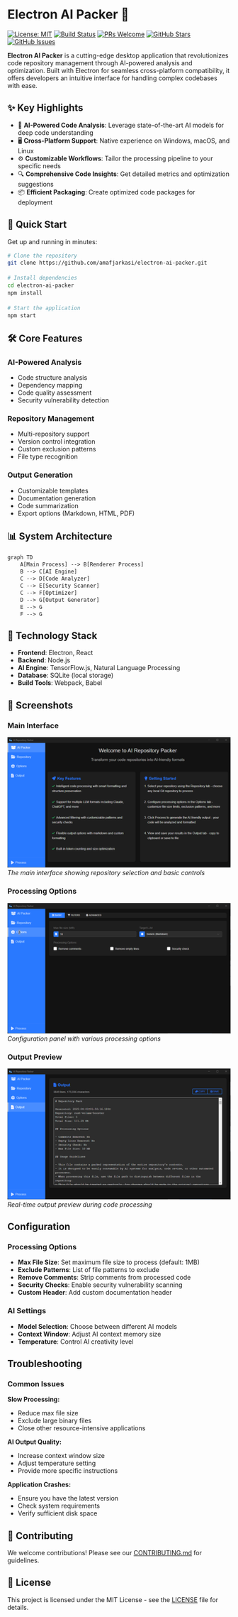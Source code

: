 # Electron AI Packer 🚀

[![License: MIT](https://img.shields.io/badge/License-MIT-yellow.svg)](https://opensource.org/licenses/MIT)
[![Build Status](https://github.com/amafjarkasi/electron-ai-packer/actions/workflows/ci.yml/badge.svg)](https://github.com/amafjarkasi/electron-ai-packer/actions)
[![PRs Welcome](https://img.shields.io/badge/PRs-welcome-brightgreen.svg)](http://makeapullrequest.com)
[![GitHub Stars](https://img.shields.io/github/stars/amafjarkasi/electron-ai-packer?style=social)](https://github.com/amafjarkasi/electron-ai-packer/stargazers)
[![GitHub Issues](https://img.shields.io/github/issues/amafjarkasi/electron-ai-packer)](https://github.com/amafjarkasi/electron-ai-packer/issues)

**Electron AI Packer** is a cutting-edge desktop application that revolutionizes code repository management through AI-powered analysis and optimization. Built with Electron for seamless cross-platform compatibility, it offers developers an intuitive interface for handling complex codebases with ease.

## ✨ Key Highlights

- 🧠 **AI-Powered Code Analysis**: Leverage state-of-the-art AI models for deep code understanding
- 🖥️ **Cross-Platform Support**: Native experience on Windows, macOS, and Linux
- ⚙️ **Customizable Workflows**: Tailor the processing pipeline to your specific needs
- 🔍 **Comprehensive Code Insights**: Get detailed metrics and optimization suggestions
- 📦 **Efficient Packaging**: Create optimized code packages for deployment

## 🚀 Quick Start

Get up and running in minutes:

```bash
# Clone the repository
git clone https://github.com/amafjarkasi/electron-ai-packer.git

# Install dependencies
cd electron-ai-packer
npm install

# Start the application
npm start
```

## 🛠️ Core Features

### AI-Powered Analysis
- Code structure analysis
- Dependency mapping
- Code quality assessment
- Security vulnerability detection

### Repository Management
- Multi-repository support
- Version control integration
- Custom exclusion patterns
- File type recognition

### Output Generation
- Customizable templates
- Documentation generation
- Code summarization
- Export options (Markdown, HTML, PDF)

## 📊 System Architecture

```mermaid
graph TD
    A[Main Process] --> B[Renderer Process]
    B --> C[AI Engine]
    C --> D[Code Analyzer]
    C --> E[Security Scanner]
    C --> F[Optimizer]
    D --> G[Output Generator]
    E --> G
    F --> G
```

## 🧩 Technology Stack

- **Frontend**: Electron, React
- **Backend**: Node.js
- **AI Engine**: TensorFlow.js, Natural Language Processing
- **Database**: SQLite (local storage)
- **Build Tools**: Webpack, Babel

## 📸 Screenshots

### Main Interface
![Home Screen](assets/home_screen.png)
*The main interface showing repository selection and basic controls*

### Processing Options
![Options Area](assets/options_area.png)
*Configuration panel with various processing options*

### Output Preview
![Output Process](assets/output_process.png)
*Real-time output preview during code processing*

## Configuration

### Processing Options
- **Max File Size**: Set maximum file size to process (default: 1MB)
- **Exclude Patterns**: List of file patterns to exclude
- **Remove Comments**: Strip comments from processed code
- **Security Checks**: Enable security vulnerability scanning
- **Custom Header**: Add custom documentation header

### AI Settings
- **Model Selection**: Choose between different AI models
- **Context Window**: Adjust AI context memory size
- **Temperature**: Control AI creativity level

## Troubleshooting

### Common Issues
**Slow Processing:**
- Reduce max file size
- Exclude large binary files
- Close other resource-intensive applications

**AI Output Quality:**
- Increase context window size
- Adjust temperature setting
- Provide more specific instructions

**Application Crashes:**
- Ensure you have the latest version
- Check system requirements
- Verify sufficient disk space

## 🤝 Contributing

We welcome contributions! Please see our [CONTRIBUTING.md](CONTRIBUTING.md) for guidelines.

## 📄 License

This project is licensed under the MIT License - see the [LICENSE](LICENSE) file for details.
